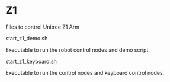 # Z1

Files to control Unitree Z1 Arm

start_z1_demo.sh

Executable to run the robot control nodes and demo script.


start_z1_keyboard.sh

Executable to run the control nodes and keyboard control nodes.

